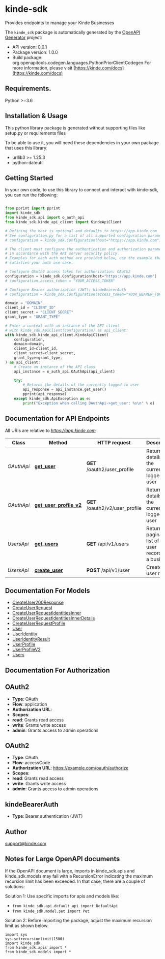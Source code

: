# kinde-sdk
Provides endpoints to manage your Kinde Businesses

The `kinde_sdk` package is automatically generated by the [OpenAPI Generator](https://openapi-generator.tech) project:

- API version: 0.0.1
- Package version: 1.0.0
- Build package: org.openapitools.codegen.languages.PythonPriorClientCodegen
For more information, please visit [https://kinde.com/docs](https://kinde.com/docs)

## Requirements.

Python >=3.6

## Installation & Usage

This python library package is generated without supporting files like setup.py or requirements files

To be able to use it, you will need these dependencies in your own package that uses this library:

* urllib3 >= 1.25.3
* python-dateutil

## Getting Started

In your own code, to use this library to connect and interact with kinde-sdk,
you can run the following:

```python

from pprint import pprint
import kinde_sdk
from kinde_sdk.api import o_auth_api
from kinde_sdk.kinde_api_client import KindeApiClient

# Defining the host is optional and defaults to https://app.kinde.com
# See configuration.py for a list of all supported configuration parameters.
# configuration = kinde_sdk.Configuration(host="https://app.kinde.com")

# The client must configure the authentication and authorization parameters
# in accordance with the API server security policy.
# Examples for each auth method are provided below, use the example that
# satisfies your auth use case.

# Configure OAuth2 access token for authorization: OAuth2
configuration = kinde_sdk.Configuration(host="https://app.kinde.com")
# configuration.access_token = "YOUR_ACCESS_TOKEN"

# Configure Bearer authorization (JWT): kindeBearerAuth
# configuration = kinde_sdk.Configuration(access_token="YOUR_BEARER_TOKEN")

domain = "DOMAIN"
client_id = "CLIENT_ID"
client_secret = "CLIENT_SECRET"
grant_type = "GRANT_TYPE"

# Enter a context with an instance of the API client
# with kinde_sdk.ApiClient(configuration) as api_client:
with kinde_sdk.kinde_api_client.KindeApiClient(
    configuration,
    domain=domain,
    client_id=client_id,
    client_secret=client_secret,
    grant_type=grant_type,
) as api_client:
    # Create an instance of the API class
    api_instance = o_auth_api.OAuthApi(api_client)

    try:
        # Returns the details of the currently logged in user
        api_response = api_instance.get_user()
        pprint(api_response)
    except kinde_sdk.ApiException as e:
        print("Exception when calling OAuthApi->get_user: %s\n" % e)
```

## Documentation for API Endpoints

All URIs are relative to *https://app.kinde.com*

Class | Method | HTTP request | Description
------------ | ------------- | ------------- | -------------
*OAuthApi* | [**get_user**](kinde_sdk/docs/OAuthApi.md#get_user) | **GET** /oauth2/user_profile | Returns the details of the currently logged in user
*OAuthApi* | [**get_user_profile_v2**](kinde_sdk/docs/OAuthApi.md#get_user_profile_v2) | **GET** /oauth2/v2/user_profile | Returns the details of the currently logged in user
*UsersApi* | [**get_users**](kinde_sdk/docs/UsersApi.md#get_users) | **GET** /api/v1/users | Returns a paginated list of end-user records for a business
*UsersApi* | [**create_user**](kinde_sdk/docs/UsersApi.md#create_user) | **POST** /api/v1/user | Creates a user record


## Documentation For Models

 - [CreateUser200Response](kinde_sdk/docs/CreateUser200Response.md)
 - [CreateUserRequest](kinde_sdk/docs/CreateUserRequest.md)
 - [CreateUserRequestIdentitiesInner](kinde_sdk/docs/CreateUserRequestIdentitiesInner.md)
 - [CreateUserRequestIdentitiesInnerDetails](kinde_sdk/docs/CreateUserRequestIdentitiesInnerDetails.md)
 - [CreateUserRequestProfile](kinde_sdk/docs/CreateUserRequestProfile.md)
 - [User](kinde_sdk/docs/User.md)
 - [UserIdentity](kinde_sdk/docs/UserIdentity.md)
 - [UserIdentityResult](kinde_sdk/docs/UserIdentityResult.md)
 - [UserProfile](kinde_sdk/docs/UserProfile.md)
 - [UserProfileV2](kinde_sdk/docs/UserProfileV2.md)
 - [Users](kinde_sdk/docs/Users.md)


## Documentation For Authorization


## OAuth2

- **Type**: OAuth
- **Flow**: application
- **Authorization URL**: 
- **Scopes**: 
 - **read**: Grants read access
 - **write**: Grants write access
 - **admin**: Grants access to admin operations


## OAuth2

- **Type**: OAuth
- **Flow**: accessCode
- **Authorization URL**: https://example.com/oauth/authorize
- **Scopes**: 
 - **read**: Grants read access
 - **write**: Grants write access
 - **admin**: Grants access to admin operations


## kindeBearerAuth

- **Type**: Bearer authentication (JWT)


## Author

support@kinde.com


## Notes for Large OpenAPI documents
If the OpenAPI document is large, imports in kinde_sdk.apis and kinde_sdk.models may fail with a
RecursionError indicating the maximum recursion limit has been exceeded. In that case, there are a couple of solutions:

Solution 1:
Use specific imports for apis and models like:
- `from kinde_sdk.api.default_api import DefaultApi`
- `from kinde_sdk.model.pet import Pet`

Solution 2:
Before importing the package, adjust the maximum recursion limit as shown below:
```
import sys
sys.setrecursionlimit(1500)
import kinde_sdk
from kinde_sdk.apis import *
from kinde_sdk.models import *
```


